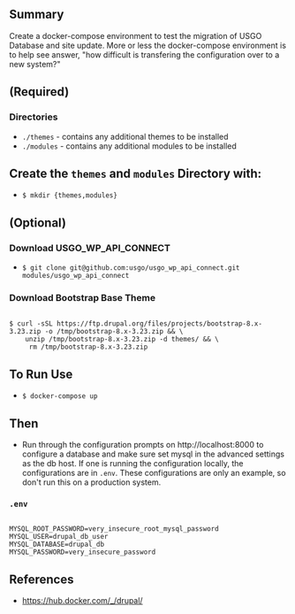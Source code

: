 ## Summary
Create a docker-compose environment to test the migration of USGO Database and
site update. More or less the docker-compose environment is to help see answer,
"how difficult is transfering the configuration over to a new system?"

## (Required)

### Directories

* `./themes` - contains any additional themes to be installed
* `./modules` - contains any additional modules to be installed

## Create the `themes` and `modules` Directory with:

* `$ mkdir {themes,modules}`

## (Optional)

### Download USGO_WP_API_CONNECT

* `$ git clone git@github.com:usgo/usgo_wp_api_connect.git modules/usgo_wp_api_connect`

### Download Bootstrap Base Theme

```

$ curl -sSL https://ftp.drupal.org/files/projects/bootstrap-8.x-3.23.zip -o /tmp/bootstrap-8.x-3.23.zip && \
    unzip /tmp/bootstrap-8.x-3.23.zip -d themes/ && \
     rm /tmp/bootstrap-8.x-3.23.zip

```

## To Run Use

* `$ docker-compose up`

## Then

* Run through the configuration prompts on http://localhost:8000 to configure a database and make sure set mysql in the advanced settings as the db host. If one is running the configuration locally, the configurations are in `.env`. These configurations are only an example, so don't run this on a production system.

### `.env`

```

MYSQL_ROOT_PASSWORD=very_insecure_root_mysql_password
MYSQL_USER=drupal_db_user
MYSQL_DATABASE=drupal_db
MYSQL_PASSWORD=very_insecure_password

```

## References
* https://hub.docker.com/_/drupal/
